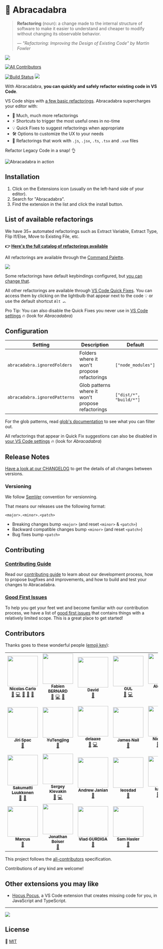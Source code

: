 # 🧙‍ Abracadabra

> **Refactoring** (noun): a change made to the internal structure of software to make it easier to understand and cheaper to modify without changing its observable behavior.
>
> — _"Refactoring: Improving the Design of Existing Code" by Martin Fowler_

![][logo-abracadabra]

<!-- prettier-ignore-start -->
<!-- ALL-CONTRIBUTORS-BADGE:START - Do not remove or modify this section -->
[![All Contributors](https://img.shields.io/badge/all_contributors-25-orange.svg?style=flat-square)](#contributors)
<!-- ALL-CONTRIBUTORS-BADGE:END -->
<!-- prettier-ignore-end -->

[![Build Status](https://travis-ci.org/nicoespeon/abracadabra.svg?branch=master)](https://travis-ci.org/nicoespeon/abracadabra)
![](https://img.shields.io/badge/it%27s-magic-purple.svg)

With Abracadabra, **you can quickly and safely refactor existing code in VS Code**.

VS Code ships with [a few basic refactorings][vscode-refactorings]. Abracadabra supercharges your editor with:

- 🎁 Much, much more refactorings
- ⚡ Shortcuts to trigger the most useful ones in no-time
- 💡 Quick Fixes to suggest refactorings when appropriate
- 🛠 Options to customize the UX to your needs
- 💬 Refactorings that work with `.js`, `.jsx`, `.ts`, `.tsx` and `.vue` files

Refactor Legacy Code in a snap! 👌

![Abracadabra in action][demo-abracadabra]

## Installation

1. Click on the Extensions icon (usually on the left-hand side of your editor).
1. Search for "Abracadabra".
1. Find the extension in the list and click the install button.

## List of available refactorings

We have 35+ automated refactorings such as Extract Variable, Extract Type, Flip If/Else, Move to Existing File, etc.

**👉 [Here's the full catalog of refactorings available][all-refactorings]**

All refactorings are available through the [Command Palette][command-palette].

![][demo-command-palette]

Some refactorings have default keybindings configured, but [you can change that][change-keybindings].

All other refactorings are available through [VS Code Quick Fixes][vscode-quick-fixes]. You can access them by clicking on the lightbulb that appear next to the code 💡 or use the default shortcut `Alt ↵`.

Pro Tip: You can also disable the Quick Fixes you never use in [VS Code settings][vscode-settings] 🔥 (look for _Abracadabra_)

## Configuration

| Setting                       | Description                                       | Default                 |
| ----------------------------- | ------------------------------------------------- | ----------------------- |
| `abracadabra.ignoredFolders`  | Folders where it won't propose refactorings       | `["node_modules"]`      |
| `abracadabra.ignoredPatterns` | Glob patterns where it won't propose refactorings | `["dist/*", "build/*"]` |

For the glob patterns, read [glob's documentation](https://github.com/isaacs/node-glob/blob/f5a57d3d6e19b324522a3fa5bdd5075fd1aa79d1/README.md#glob-primer) to see what you can filter out.

All refactorings that appear in Quick Fix suggestions can also be disabled in [your VS Code settings][vscode-settings] 🔥 (look for _Abracadabra_)

## Release Notes

[Have a look at our CHANGELOG][changelog] to get the details of all changes between versions.

### Versioning

We follow [SemVer][semver] convention for versionning.

That means our releases use the following format:

```
<major>.<minor>.<patch>
```

- Breaking changes bump `<major>` (and reset `<minor>` & `<patch>`)
- Backward compatible changes bump `<minor>` (and reset `<patch>`)
- Bug fixes bump `<patch>`

## Contributing

### [Contributing Guide][contributing]

Read our [contributing guide][contributing] to learn about our development process, how to propose bugfixes and improvements, and how to build and test your changes to Abracadabra.

### [Good First Issues][good-first-issues]

To help you get your feet wet and become familiar with our contribution process, we have a list of [good first issues][good-first-issues] that contains things with a relatively limited scope. This is a great place to get started!

## Contributors

Thanks goes to these wonderful people ([emoji key][all-contributors-emoji]):

<!-- ALL-CONTRIBUTORS-LIST:START - Do not remove or modify this section -->
<!-- prettier-ignore-start -->
<!-- markdownlint-disable -->
<table>
  <tr>
    <td align="center"><a href="https://nicoespeon.com/"><img src="https://avatars0.githubusercontent.com/u/1094774?v=4?s=100" width="100px;" alt=""/><br /><sub><b>Nicolas Carlo</b></sub></a><br /><a href="#ideas-nicoespeon" title="Ideas, Planning, & Feedback">🤔</a> <a href="https://github.com/nicoespeon/abracadabra/commits?author=nicoespeon" title="Code">💻</a> <a href="https://github.com/nicoespeon/abracadabra/commits?author=nicoespeon" title="Documentation">📖</a> <a href="https://github.com/nicoespeon/abracadabra/pulls?q=is%3Apr+reviewed-by%3Anicoespeon" title="Reviewed Pull Requests">👀</a> <a href="#question-nicoespeon" title="Answering Questions">💬</a></td>
    <td align="center"><a href="https://fabien0102.com/"><img src="https://avatars1.githubusercontent.com/u/1761469?v=4?s=100" width="100px;" alt=""/><br /><sub><b>Fabien BERNARD</b></sub></a><br /><a href="#ideas-fabien0102" title="Ideas, Planning, & Feedback">🤔</a> <a href="https://github.com/nicoespeon/abracadabra/commits?author=fabien0102" title="Code">💻</a> <a href="#design-fabien0102" title="Design">🎨</a></td>
    <td align="center"><a href="https://www.elsewebdevelopment.com/"><img src="https://avatars2.githubusercontent.com/u/12832280?v=4?s=100" width="100px;" alt=""/><br /><sub><b>David</b></sub></a><br /><a href="https://github.com/nicoespeon/abracadabra/issues?q=author%3ADavid-Else" title="Bug reports">🐛</a></td>
    <td align="center"><a href="https://github.com/HEYGUL"><img src="https://avatars2.githubusercontent.com/u/2989532?v=4?s=100" width="100px;" alt=""/><br /><sub><b>GUL</b></sub></a><br /><a href="#ideas-HEYGUL" title="Ideas, Planning, & Feedback">🤔</a> <a href="https://github.com/nicoespeon/abracadabra/commits?author=HEYGUL" title="Code">💻</a></td>
    <td align="center"><a href="https://github.com/visusnet"><img src="https://avatars1.githubusercontent.com/u/1219124?v=4?s=100" width="100px;" alt=""/><br /><sub><b>Alexander Rose</b></sub></a><br /><a href="#ideas-visusnet" title="Ideas, Planning, & Feedback">🤔</a> <a href="https://github.com/nicoespeon/abracadabra/commits?author=visusnet" title="Code">💻</a></td>
    <td align="center"><a href="https://github.com/timvancleef"><img src="https://avatars1.githubusercontent.com/u/7040078?v=4?s=100" width="100px;" alt=""/><br /><sub><b>Tim van Cleef</b></sub></a><br /><a href="https://github.com/nicoespeon/abracadabra/commits?author=timvancleef" title="Code">💻</a> <a href="https://github.com/nicoespeon/abracadabra/commits?author=timvancleef" title="Documentation">📖</a></td>
    <td align="center"><a href="https://github.com/automatensalat"><img src="https://avatars1.githubusercontent.com/u/26285169?v=4?s=100" width="100px;" alt=""/><br /><sub><b>Tobias Hann</b></sub></a><br /><a href="https://github.com/nicoespeon/abracadabra/issues?q=author%3Aautomatensalat" title="Bug reports">🐛</a> <a href="https://github.com/nicoespeon/abracadabra/commits?author=automatensalat" title="Code">💻</a> <a href="https://github.com/nicoespeon/abracadabra/commits?author=automatensalat" title="Documentation">📖</a></td>
  </tr>
  <tr>
    <td align="center"><a href="https://twitter.com/capajj"><img src="https://avatars0.githubusercontent.com/u/1305378?v=4?s=100" width="100px;" alt=""/><br /><sub><b>Jiri Spac</b></sub></a><br /><a href="https://github.com/nicoespeon/abracadabra/issues?q=author%3Acapaj" title="Bug reports">🐛</a></td>
    <td align="center"><a href="http://www.lyreal666.com/"><img src="https://avatars2.githubusercontent.com/u/41773861?v=4?s=100" width="100px;" alt=""/><br /><sub><b>YuTengjing</b></sub></a><br /><a href="https://github.com/nicoespeon/abracadabra/issues?q=author%3Atjx666" title="Bug reports">🐛</a></td>
    <td align="center"><a href="https://github.com/delaaxe"><img src="https://avatars1.githubusercontent.com/u/1091900?v=4?s=100" width="100px;" alt=""/><br /><sub><b>delaaxe</b></sub></a><br /><a href="#ideas-delaaxe" title="Ideas, Planning, & Feedback">🤔</a> <a href="https://github.com/nicoespeon/abracadabra/commits?author=delaaxe" title="Code">💻</a></td>
    <td align="center"><a href="https://github.com/jrnail23"><img src="https://avatars1.githubusercontent.com/u/392612?v=4?s=100" width="100px;" alt=""/><br /><sub><b>James Nail</b></sub></a><br /><a href="https://github.com/nicoespeon/abracadabra/issues?q=author%3Ajrnail23" title="Bug reports">🐛</a></td>
    <td align="center"><a href="https://nickebbitt.github.io/"><img src="https://avatars3.githubusercontent.com/u/5111725?v=4?s=100" width="100px;" alt=""/><br /><sub><b>Nick Ebbitt</b></sub></a><br /><a href="#ideas-nickebbitt" title="Ideas, Planning, & Feedback">🤔</a> <a href="https://github.com/nicoespeon/abracadabra/commits?author=nickebbitt" title="Code">💻</a> <a href="https://github.com/nicoespeon/abracadabra/commits?author=nickebbitt" title="Documentation">📖</a></td>
    <td align="center"><a href="https://oliverjash.me/"><img src="https://avatars2.githubusercontent.com/u/921609?v=4?s=100" width="100px;" alt=""/><br /><sub><b>Oliver Joseph Ash</b></sub></a><br /><a href="#ideas-OliverJAsh" title="Ideas, Planning, & Feedback">🤔</a> <a href="https://github.com/nicoespeon/abracadabra/issues?q=author%3AOliverJAsh" title="Bug reports">🐛</a> <a href="https://github.com/nicoespeon/abracadabra/commits?author=OliverJAsh" title="Code">💻</a> <a href="https://github.com/nicoespeon/abracadabra/commits?author=OliverJAsh" title="Documentation">📖</a></td>
    <td align="center"><a href="http://www.linkedin.com/in/albertoxamin"><img src="https://avatars3.githubusercontent.com/u/6067659?v=4?s=100" width="100px;" alt=""/><br /><sub><b>Alberto Xamin</b></sub></a><br /><a href="#ideas-albertoxamin" title="Ideas, Planning, & Feedback">🤔</a></td>
  </tr>
  <tr>
    <td align="center"><a href="https://github.com/sluukkonen"><img src="https://avatars1.githubusercontent.com/u/39655?v=4?s=100" width="100px;" alt=""/><br /><sub><b>Sakumatti Luukkonen</b></sub></a><br /><a href="https://github.com/nicoespeon/abracadabra/issues?q=author%3Asluukkonen" title="Bug reports">🐛</a> <a href="#ideas-sluukkonen" title="Ideas, Planning, & Feedback">🤔</a></td>
    <td align="center"><a href="https://github.com/justerest"><img src="https://avatars3.githubusercontent.com/u/24754883?v=4?s=100" width="100px;" alt=""/><br /><sub><b>Sergey Klevakin</b></sub></a><br /><a href="#ideas-justerest" title="Ideas, Planning, & Feedback">🤔</a> <a href="https://github.com/nicoespeon/abracadabra/commits?author=justerest" title="Code">💻</a></td>
    <td align="center"><a href="https://github.com/ajanian"><img src="https://avatars1.githubusercontent.com/u/99716?v=4?s=100" width="100px;" alt=""/><br /><sub><b>Andrew Janian</b></sub></a><br /><a href="https://github.com/nicoespeon/abracadabra/issues?q=author%3Aajanian" title="Bug reports">🐛</a></td>
    <td align="center"><a href="https://github.com/leosdad"><img src="https://avatars1.githubusercontent.com/u/7026091?v=4?s=100" width="100px;" alt=""/><br /><sub><b>leosdad</b></sub></a><br /><a href="#ideas-leosdad" title="Ideas, Planning, & Feedback">🤔</a></td>
    <td align="center"><a href="https://github.com/iulspop"><img src="https://avatars.githubusercontent.com/u/53665722?v=4?s=100" width="100px;" alt=""/><br /><sub><b>Iuliu Pop</b></sub></a><br /><a href="https://github.com/nicoespeon/abracadabra/commits?author=iulspop" title="Documentation">📖</a> <a href="https://github.com/nicoespeon/abracadabra/commits?author=iulspop" title="Code">💻</a> <a href="https://github.com/nicoespeon/abracadabra/issues?q=author%3Aiulspop" title="Bug reports">🐛</a></td>
    <td align="center"><a href="https://github.com/chrstnbrn"><img src="https://avatars.githubusercontent.com/u/11138584?v=4?s=100" width="100px;" alt=""/><br /><sub><b>Christina Braun</b></sub></a><br /><a href="https://github.com/nicoespeon/abracadabra/commits?author=chrstnbrn" title="Code">💻</a></td>
    <td align="center"><a href="https://zakmiller.com"><img src="https://avatars.githubusercontent.com/u/18072671?v=4?s=100" width="100px;" alt=""/><br /><sub><b>Zak Miller</b></sub></a><br /><a href="https://github.com/nicoespeon/abracadabra/issues?q=author%3AZakMiller" title="Bug reports">🐛</a> <a href="https://github.com/nicoespeon/abracadabra/commits?author=ZakMiller" title="Code">💻</a> <a href="#ideas-ZakMiller" title="Ideas, Planning, & Feedback">🤔</a></td>
  </tr>
  <tr>
    <td align="center"><a href="https://github.com/chipbite"><img src="https://avatars.githubusercontent.com/u/559199?v=4?s=100" width="100px;" alt=""/><br /><sub><b>Marcus</b></sub></a><br /><a href="https://github.com/nicoespeon/abracadabra/issues?q=author%3Achipbite" title="Bug reports">🐛</a></td>
    <td align="center"><a href="http://jonboiser.com"><img src="https://avatars.githubusercontent.com/u/10248067?v=4?s=100" width="100px;" alt=""/><br /><sub><b>Jonathan Boiser</b></sub></a><br /><a href="https://github.com/nicoespeon/abracadabra/issues?q=author%3Ajonboiser" title="Bug reports">🐛</a></td>
    <td align="center"><a href="https://gurdiga.com"><img src="https://avatars.githubusercontent.com/u/53922?v=4?s=100" width="100px;" alt=""/><br /><sub><b>Vlad GURDIGA</b></sub></a><br /><a href="https://github.com/nicoespeon/abracadabra/issues?q=author%3Agurdiga" title="Bug reports">🐛</a></td>
    <td align="center"><a href="https://github.com/SamHasler"><img src="https://avatars.githubusercontent.com/u/54277?v=4?s=100" width="100px;" alt=""/><br /><sub><b>Sam Hasler</b></sub></a><br /><a href="#ideas-SamHasler" title="Ideas, Planning, & Feedback">🤔</a></td>
  </tr>
</table>

<!-- markdownlint-restore -->
<!-- prettier-ignore-end -->

<!-- ALL-CONTRIBUTORS-LIST:END -->

This project follows the [all-contributors][all-contributors] specification.

Contributions of any kind are welcome!

## Other extensions you may like

- [Hocus Pocus][hocus-pocus], a VS Code extension that creates missing code for you, in JavaScript and TypeScript.

---

![](https://github.com/nicoespeon/abracadabra/blob/master/docs/demo/magic.gif?raw=true)

## License

💁 [MIT][license]

<!-- Links -->

[hocus-pocus]: https://marketplace.visualstudio.com/items?itemName=nicoespeon.hocus-pocus
[command-palette]: https://code.visualstudio.com/docs/getstarted/userinterface#_command-palette
[change-keybindings]: https://code.visualstudio.com/docs/getstarted/keybindings
[vscode-refactorings]: https://code.visualstudio.com/docs/editor/refactoring
[vscode-quick-fixes]: https://code.visualstudio.com/docs/editor/refactoring#_code-actions-quick-fixes-and-refactorings
[vscode-settings]: https://code.visualstudio.com/docs/getstarted/settings
[js-refactor]: https://marketplace.visualstudio.com/items?itemName=cmstead.jsrefactor
[js-booster]: https://marketplace.visualstudio.com/items?itemName=sburg.vscode-javascript-booster
[changelog]: https://github.com/nicoespeon/abracadabra/blob/master/CHANGELOG.md
[all-refactorings]: https://github.com/nicoespeon/abracadabra/blob/master/REFACTORINGS.md
[contributing]: https://github.com/nicoespeon/abracadabra/blob/master/CONTRIBUTING.md
[license]: https://github.com/nicoespeon/abracadabra/blob/master/LICENSE.md
[good-first-issues]: https://github.com/nicoespeon/abracadabra/issues?q=is%3Aissue+is%3Aopen+label%3A%22%3Awave%3A+Good+first+issue%22
[semver]: http://semver.org/
[all-contributors]: https://allcontributors.org
[all-contributors-emoji]: https://allcontributors.org/docs/en/emoji-key

<!-- Demo images -->

[demo-command-palette]: https://github.com/nicoespeon/abracadabra/blob/master/docs/demo/command-palette.png?raw=true
[demo-abracadabra]: https://github.com/nicoespeon/abracadabra/blob/master/docs/demo/extract-variable-multiple-occurrences.gif?raw=true

<!-- Logo -->

[logo-abracadabra]: https://github.com/nicoespeon/abracadabra/blob/master/docs/logo/abracadabra-logo.png?raw=true
